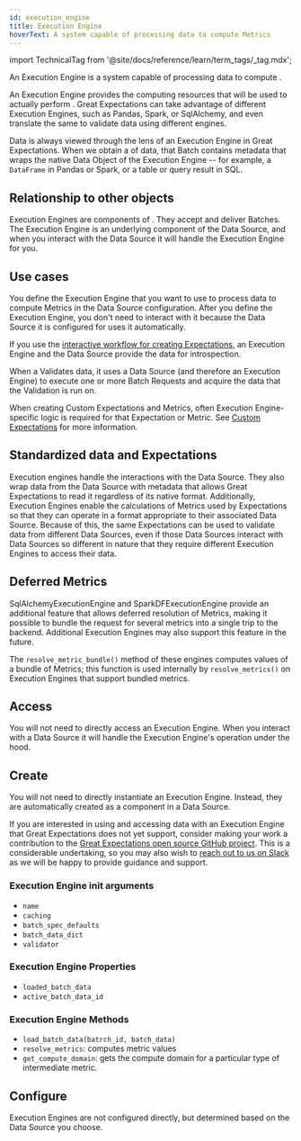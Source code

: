 ```yaml
---
id: execution_engine
title: Execution Engine
hoverText: A system capable of processing data to compute Metrics
---
```


import TechnicalTag from '@site/docs/reference/learn/term_tags/_tag.mdx';

An Execution Engine is a system capable of processing data to compute <TechnicalTag relative="../" tag="metric" text="Metrics" />.

An Execution Engine provides the computing resources that will be used to actually perform <TechnicalTag relative="../" tag="validation" text="Validation" />. Great Expectations can take advantage of different Execution Engines, such as Pandas, Spark, or SqlAlchemy, and even translate the same <TechnicalTag relative="../" tag="expectation" text="Expectations" /> to validate data using different engines.

Data is always viewed through the lens of an Execution Engine in Great Expectations. When we obtain a <TechnicalTag relative="../" tag="batch" text="Batch" /> of data, that Batch contains metadata that wraps the native Data Object of the Execution Engine -- for example, a `DataFrame` in Pandas or Spark, or a table or query result in SQL.

## Relationship to other objects

Execution Engines are components of <TechnicalTag relative="../" tag="datasource" text="Data Sources" />.  They accept <TechnicalTag relative="../" tag="batch_request" text="Batch Requests" /> and deliver Batches.  The Execution Engine is an underlying component of the Data Source, and when you interact with the Data Source it will handle the Execution Engine for you.

## Use cases

You define the Execution Engine that you want to use to process data to compute Metrics in the Data Source configuration.  After you define the Execution Engine, you don't need to interact with it because the Data Source it is configured for uses it automatically.

If you use the [interactive workflow for creating Expectations](/docs/oss/guides/expectations/how_to_create_and_edit_expectations_with_instant_feedback_from_a_sample_batch_of_data), an Execution Engine and the Data Source provide the data for introspection.

When a <TechnicalTag relative="../" tag="checkpoint" text="Checkpoint" /> Validates data, it uses a Data Source (and therefore an Execution Engine) to execute one or more Batch Requests and acquire the data that the Validation is run on.

When creating Custom Expectations and Metrics, often Execution Engine-specific logic is required for that Expectation or Metric. See [Custom Expectations](/docs/oss/guides/expectations/custom_expectations_lp) for more information.

## Standardized data and Expectations

Execution engines handle the interactions with the Data Source.  They also wrap data from the Data Source with metadata that allows Great Expectations to read it regardless of its native format. Additionally, Execution Engines enable the calculations of Metrics used by Expectations so that they can operate in a format appropriate to their associated Data Source.  Because of this, the same Expectations can be used to validate data from different Data Sources, even if those Data Sources interact with Data Sources so different in nature that they require different Execution Engines to access their data. 

## Deferred Metrics

SqlAlchemyExecutionEngine and SparkDFExecutionEngine provide an additional feature that allows deferred resolution of Metrics, making it possible to bundle the request for several metrics into a single trip to the backend. Additional Execution Engines may also support this feature in the future.

The `resolve_metric_bundle()` method of these engines computes values of a bundle of Metrics; this function is used internally by `resolve_metrics()` on Execution Engines that support bundled metrics.

## Access

You will not need to directly access an Execution Engine. When you interact with a Data Source it will handle the Execution Engine's operation under the hood.

## Create

You will not need to directly instantiate an Execution Engine.  Instead, they are automatically created as a component in a Data Source.

If you are interested in using and accessing data with an Execution Engine that Great Expectations does not yet support, consider making your work a contribution to the [Great Expectations open source GitHub project](https://github.com/great-expectations/great_expectations).  This is a considerable undertaking, so you may also wish to [reach out to us on Slack](https://greatexpectations.io/slack) as we will be happy to provide guidance and support.

### Execution Engine init arguments

- `name`
- `caching`
- `batch_spec_defaults`
- `batch_data_dict`
- `validator`

### Execution Engine Properties

- `loaded_batch_data`
- `active_batch_data_id`

### Execution Engine Methods

- `load_batch_data(batrch_id, batch_data)`
- `resolve_metrics`: computes metric values
- `get_compute_domain`: gets the compute domain for a particular type of intermediate metric.

## Configure

Execution Engines are not configured directly, but determined based on the Data Source you choose.
